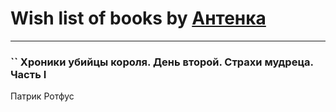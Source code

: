 # Wish list of books by [Антенка](https://plus.google.com/u/0/118158645037334943900/)
---

### `` Хроники убийцы короля. День второй. Страхи мудреца. Часть I
Патрик Ротфус

